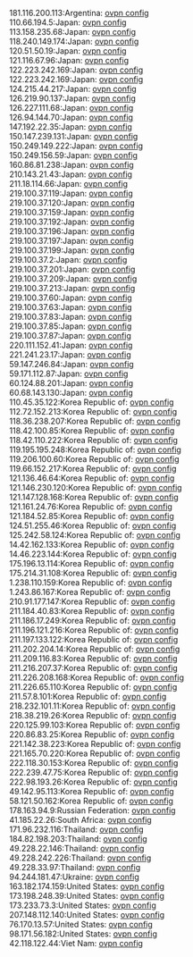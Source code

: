 181.116.200.113:Argentina: [ovpn config](vpn/181_116_200_113.ovpn)  
110.66.194.5:Japan: [ovpn config](vpn/110_66_194_5.ovpn)  
113.158.235.68:Japan: [ovpn config](vpn/113_158_235_68.ovpn)  
118.240.149.174:Japan: [ovpn config](vpn/118_240_149_174.ovpn)  
120.51.50.19:Japan: [ovpn config](vpn/120_51_50_19.ovpn)  
121.116.67.96:Japan: [ovpn config](vpn/121_116_67_96.ovpn)  
122.223.242.169:Japan: [ovpn config](vpn/122_223_242_169.ovpn)  
122.223.242.169:Japan: [ovpn config](vpn/122_223_242_169.ovpn)  
124.215.44.217:Japan: [ovpn config](vpn/124_215_44_217.ovpn)  
126.219.90.137:Japan: [ovpn config](vpn/126_219_90_137.ovpn)  
126.227.111.68:Japan: [ovpn config](vpn/126_227_111_68.ovpn)  
126.94.144.70:Japan: [ovpn config](vpn/126_94_144_70.ovpn)  
147.192.22.35:Japan: [ovpn config](vpn/147_192_22_35.ovpn)  
150.147.239.131:Japan: [ovpn config](vpn/150_147_239_131.ovpn)  
150.249.149.222:Japan: [ovpn config](vpn/150_249_149_222.ovpn)  
150.249.156.59:Japan: [ovpn config](vpn/150_249_156_59.ovpn)  
160.86.81.238:Japan: [ovpn config](vpn/160_86_81_238.ovpn)  
210.143.21.43:Japan: [ovpn config](vpn/210_143_21_43.ovpn)  
211.18.114.66:Japan: [ovpn config](vpn/211_18_114_66.ovpn)  
219.100.37.119:Japan: [ovpn config](vpn/219_100_37_119.ovpn)  
219.100.37.120:Japan: [ovpn config](vpn/219_100_37_120.ovpn)  
219.100.37.159:Japan: [ovpn config](vpn/219_100_37_159.ovpn)  
219.100.37.192:Japan: [ovpn config](vpn/219_100_37_192.ovpn)  
219.100.37.196:Japan: [ovpn config](vpn/219_100_37_196.ovpn)  
219.100.37.197:Japan: [ovpn config](vpn/219_100_37_197.ovpn)  
219.100.37.199:Japan: [ovpn config](vpn/219_100_37_199.ovpn)  
219.100.37.2:Japan: [ovpn config](vpn/219_100_37_2.ovpn)  
219.100.37.201:Japan: [ovpn config](vpn/219_100_37_201.ovpn)  
219.100.37.209:Japan: [ovpn config](vpn/219_100_37_209.ovpn)  
219.100.37.213:Japan: [ovpn config](vpn/219_100_37_213.ovpn)  
219.100.37.60:Japan: [ovpn config](vpn/219_100_37_60.ovpn)  
219.100.37.63:Japan: [ovpn config](vpn/219_100_37_63.ovpn)  
219.100.37.83:Japan: [ovpn config](vpn/219_100_37_83.ovpn)  
219.100.37.85:Japan: [ovpn config](vpn/219_100_37_85.ovpn)  
219.100.37.87:Japan: [ovpn config](vpn/219_100_37_87.ovpn)  
220.111.152.41:Japan: [ovpn config](vpn/220_111_152_41.ovpn)  
221.241.23.17:Japan: [ovpn config](vpn/221_241_23_17.ovpn)  
59.147.246.84:Japan: [ovpn config](vpn/59_147_246_84.ovpn)  
59.171.112.87:Japan: [ovpn config](vpn/59_171_112_87.ovpn)  
60.124.88.201:Japan: [ovpn config](vpn/60_124_88_201.ovpn)  
60.68.143.130:Japan: [ovpn config](vpn/60_68_143_130.ovpn)  
110.45.35.122:Korea Republic of: [ovpn config](vpn/110_45_35_122.ovpn)  
112.72.152.213:Korea Republic of: [ovpn config](vpn/112_72_152_213.ovpn)  
118.36.238.207:Korea Republic of: [ovpn config](vpn/118_36_238_207.ovpn)  
118.42.100.85:Korea Republic of: [ovpn config](vpn/118_42_100_85.ovpn)  
118.42.110.222:Korea Republic of: [ovpn config](vpn/118_42_110_222.ovpn)  
119.195.195.248:Korea Republic of: [ovpn config](vpn/119_195_195_248.ovpn)  
119.206.100.60:Korea Republic of: [ovpn config](vpn/119_206_100_60.ovpn)  
119.66.152.217:Korea Republic of: [ovpn config](vpn/119_66_152_217.ovpn)  
121.136.46.64:Korea Republic of: [ovpn config](vpn/121_136_46_64.ovpn)  
121.146.230.120:Korea Republic of: [ovpn config](vpn/121_146_230_120.ovpn)  
121.147.128.168:Korea Republic of: [ovpn config](vpn/121_147_128_168.ovpn)  
121.161.24.76:Korea Republic of: [ovpn config](vpn/121_161_24_76.ovpn)  
121.184.52.85:Korea Republic of: [ovpn config](vpn/121_184_52_85.ovpn)  
124.51.255.46:Korea Republic of: [ovpn config](vpn/124_51_255_46.ovpn)  
125.242.58.124:Korea Republic of: [ovpn config](vpn/125_242_58_124.ovpn)  
14.42.162.133:Korea Republic of: [ovpn config](vpn/14_42_162_133.ovpn)  
14.46.223.144:Korea Republic of: [ovpn config](vpn/14_46_223_144.ovpn)  
175.196.13.114:Korea Republic of: [ovpn config](vpn/175_196_13_114.ovpn)  
175.214.31.108:Korea Republic of: [ovpn config](vpn/175_214_31_108.ovpn)  
1.238.110.159:Korea Republic of: [ovpn config](vpn/1_238_110_159.ovpn)  
1.243.86.167:Korea Republic of: [ovpn config](vpn/1_243_86_167.ovpn)  
210.91.177.147:Korea Republic of: [ovpn config](vpn/210_91_177_147.ovpn)  
211.184.40.83:Korea Republic of: [ovpn config](vpn/211_184_40_83.ovpn)  
211.186.17.249:Korea Republic of: [ovpn config](vpn/211_186_17_249.ovpn)  
211.196.121.216:Korea Republic of: [ovpn config](vpn/211_196_121_216.ovpn)  
211.197.133.122:Korea Republic of: [ovpn config](vpn/211_197_133_122.ovpn)  
211.202.204.14:Korea Republic of: [ovpn config](vpn/211_202_204_14.ovpn)  
211.209.116.83:Korea Republic of: [ovpn config](vpn/211_209_116_83.ovpn)  
211.216.207.37:Korea Republic of: [ovpn config](vpn/211_216_207_37.ovpn)  
211.226.208.168:Korea Republic of: [ovpn config](vpn/211_226_208_168.ovpn)  
211.226.65.110:Korea Republic of: [ovpn config](vpn/211_226_65_110.ovpn)  
211.57.8.101:Korea Republic of: [ovpn config](vpn/211_57_8_101.ovpn)  
218.232.101.11:Korea Republic of: [ovpn config](vpn/218_232_101_11.ovpn)  
218.38.219.26:Korea Republic of: [ovpn config](vpn/218_38_219_26.ovpn)  
220.125.99.103:Korea Republic of: [ovpn config](vpn/220_125_99_103.ovpn)  
220.86.83.25:Korea Republic of: [ovpn config](vpn/220_86_83_25.ovpn)  
221.142.38.223:Korea Republic of: [ovpn config](vpn/221_142_38_223.ovpn)  
221.165.70.220:Korea Republic of: [ovpn config](vpn/221_165_70_220.ovpn)  
222.118.30.153:Korea Republic of: [ovpn config](vpn/222_118_30_153.ovpn)  
222.239.47.75:Korea Republic of: [ovpn config](vpn/222_239_47_75.ovpn)  
222.98.193.26:Korea Republic of: [ovpn config](vpn/222_98_193_26.ovpn)  
49.142.95.113:Korea Republic of: [ovpn config](vpn/49_142_95_113.ovpn)  
58.121.50.162:Korea Republic of: [ovpn config](vpn/58_121_50_162.ovpn)  
178.163.94.9:Russian Federation: [ovpn config](vpn/178_163_94_9.ovpn)  
41.185.22.26:South Africa: [ovpn config](vpn/41_185_22_26.ovpn)  
171.96.232.116:Thailand: [ovpn config](vpn/171_96_232_116.ovpn)  
184.82.198.203:Thailand: [ovpn config](vpn/184_82_198_203.ovpn)  
49.228.22.146:Thailand: [ovpn config](vpn/49_228_22_146.ovpn)  
49.228.242.226:Thailand: [ovpn config](vpn/49_228_242_226.ovpn)  
49.228.33.97:Thailand: [ovpn config](vpn/49_228_33_97.ovpn)  
94.244.181.47:Ukraine: [ovpn config](vpn/94_244_181_47.ovpn)  
163.182.174.159:United States: [ovpn config](vpn/163_182_174_159.ovpn)  
173.198.248.39:United States: [ovpn config](vpn/173_198_248_39.ovpn)  
173.233.73.3:United States: [ovpn config](vpn/173_233_73_3.ovpn)  
207.148.112.140:United States: [ovpn config](vpn/207_148_112_140.ovpn)  
76.170.13.57:United States: [ovpn config](vpn/76_170_13_57.ovpn)  
98.171.56.182:United States: [ovpn config](vpn/98_171_56_182.ovpn)  
42.118.122.44:Viet Nam: [ovpn config](vpn/42_118_122_44.ovpn)  
